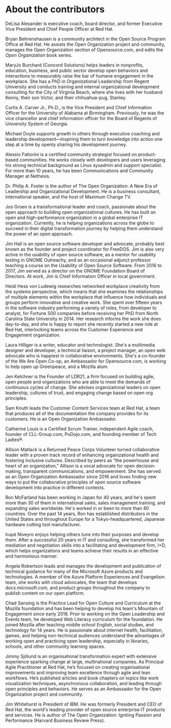 # About the contributors
DeLisa Alexander is executive coach, board director, and former Executive Vice President and Chief People Officer at Red Hat.

Bryan Behrenshausen is a community architect in the Open Source Program Office at Red Hat. He assists the Open Organization project and community, manages the Open Organization section of Opensource.com, and edits the *Open Organization* book series.

MaryJo Burchard (Concord Solutions) helps leaders in nonprofits, education, business, and public sector develop open behaviors and interactions to measurably raise the bar of humane engagement in the workplace. She has a PhD in Organizational Leadership from Regent University and conducts training and internal organizational development consulting for the City of Virginia Beach, where she lives with her husband Kenny, their son Victor, and their chihuahua-pug, Stanley.

Curtis A. Carver Jr., Ph.D., is the Vice President and Chief Information Officer for the University of Alabama at Birmingham. Previously, he was the vice chancellor and chief information officer for the Board of Regents of University System of Georgia.

Michael Doyle supports growth in others through executive coaching and leadership development—inspiring them to turn knowledge into action one step at a time by openly sharing his development journey.

Alessio Fattorini is a certified community strategist focused on product-based communities. He works closely with developers and users leveraging his strong technical background as Linux sysadmin and support specialist. For more than 10 years, he has been Communications and Community Manager at Nethesis.

Dr. Philip A. Foster is the author of The Open Organization: A New Era of Leadership and Organizational Development. He is a business consultant, international speaker, and the host of Maximum Change TV.

Jos Groen is a transformational leader and coach, passionate about the open approach to building open organizational cultures. He has built an open and high-performance organization in a global enterprise IT organization. Currently, he is helping organizations across the globe to succeed in their digital transformation journey by helping them understand the power of an open approach.

Jim Hall is an open source software developer and advocate, probably best known as the founder and project coordinator for FreeDOS. Jim is also very active in the usability of open source software, as a mentor for usability testing in GNOME Outreachy, and as an occasional adjunct professor teaching a course on the Usability of Open Source Software. From 2016 to 2017, Jim served as a director on the GNOME Foundation Board of Directors. At work, Jim is Chief Information Officer in local government.

Heidi Hess von Ludewig researches networked workplace creativity from the systems perspective, which means that she examines the relationships of multiple elements within the workplace that influence how individuals and groups perform innovative and creative work. She spent over fifteen years in the software industry performing a variety of roles, from developer to analyst, for Fortune 500 companies before receiving her PhD from North Carolina State University in 2014. Her research informs the work she does day-to-day, and she is happy to report she recently started a new role at Red Hat, interlocking teams across the Customer Experience and Engagement organization.

Laura Hilliger is a writer, educator and technologist. She's a multimedia designer and developer, a technical liaison, a project manager, an open web advocate who is happiest in collaborative environments. She's a co-founder of the We Are Open Co-op, an Ambassador for Opensource.com, is working to help open up Greenpeace, and a Mozilla alum.

Jen Kelchner is the Founder of LDR21, a firm focused on building agile, open people and organizations who are able to meet the demands of continuous cycles of change. She advises organizational leaders on open leadership, cultures of trust, and engaging change based on open org principles.

Sam Knuth leads the Customer Content Services team at Red Hat, a team that produces all of the documentation the company provides for its customers. He is an Open Organization Ambassador.

Catherine Louis is a Certified Scrum Trainer, independent Agile coach, founder of CLL-Group.com, PoDojo.com, and founding member of Tech Ladies®.

Allison Matlack is a Returned Peace Corps Volunteer turned collaborative leader with a proven track record of enhancing organizational health and fostering inclusive cultures. Described by peers as “the powerhouse and heart of an organization,” Allison is a vocal advocate for open decision-making, transparent communications, and empowerment. She has served as an Open Organization Ambassador since 2016 and loves finding new ways to put the collaborative principles of open source software development into practice in different contexts.

Ron McFarland has been working in Japan for 40 years, and he's spent more than 30 of them in international sales, sales management training, and expanding sales worldwide. He's worked in or been to more than 80 countries. Over the past 14 years, Ron has established distributors in the United States and throughout Europe for a Tokyo-headquartered, Japanese hardware cutting tool manufacturer.

Irupé Niveyro enjoys helping others tune into their purposes and develop them. After a successful 20 years in IT and consulting, she transformed her mediation and negotiation skills into a facilitating and development firm, I+D, which helps organizations and teams achieve their results in an effective and harmonious manner.

Angela Robertson leads and manages the development and publication of technical guidance for many of the Microsoft Azure products and technologies. A member of the Azure Platform Experiences and Evangelism team, she works with cloud advocates, the team that develops docs.microsoft.com, and product groups throughout the company to publish content on our open platform.

Chad Sansing is the Practice Lead for Open Culture and Curriculum at the Mozilla foundation and has been helping to develop his team's Mountain of Engagement since early 2018. Prior to working on the Open Leadership and Events team, he developed Web Literacy curriculum for the foundation. He joined Mozilla after teaching middle school English, social studies, and technology for 14 years. He is passionate about internet health, facilitation, games, and helping non-technical audiences understand the advantages of working open and practicing open leadership, especially in libraries, schools, and other community learning spaces.

Jimmy Sjölund is an organisational transformation expert with extensive experience sparking change at large, multinational companies. As Principal Agile Practitioner at Red Hat, he’s focused on creating organisational improvements and improving team excellence through agile and lean workflows. He’s published articles and book chapters on topics like work visualization techniques, asynchronous collaboration, and leading through open principles and behaviors. He serves as an Ambassador for the Open Organization project and community.

Jim Whitehurst is President of IBM. He was formerly President and CEO of Red Hat, the world's leading provider of open source enterprise IT products and services. He is author of The Open Organization: Igniting Passion and Performance (Harvard Business Review Press).
